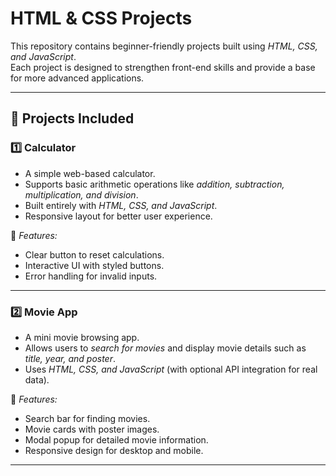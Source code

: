 # HTML & CSS Projects

This repository contains beginner-friendly projects built using *HTML, CSS, and JavaScript*.  
Each project is designed to strengthen front-end skills and provide a base for more advanced applications.

---

## 📌 Projects Included

### 1️⃣ Calculator
- A simple web-based calculator.
- Supports basic arithmetic operations like *addition, subtraction, multiplication, and division*.
- Built entirely with *HTML, CSS, and JavaScript*.
- Responsive layout for better user experience.

🔹 *Features:*
- Clear button to reset calculations.  
- Interactive UI with styled buttons.  
- Error handling for invalid inputs.  

---

### 2️⃣ Movie App
- A mini movie browsing app.  
- Allows users to *search for movies* and display movie details such as *title, year, and poster*.  
- Uses *HTML, CSS, and JavaScript* (with optional API integration for real data).  

🔹 *Features:*
- Search bar for finding movies.  
- Movie cards with poster images.  
- Modal popup for detailed movie information.  
- Responsive design for desktop and mobile.  

---


